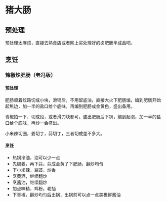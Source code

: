 # 猪大肠

## 预处理

预处理太麻烦，直接去熟食店或者网上买处理好的卤肥肠半成品吧。

## 烹饪

### 辣椒炒肥肠（老冯版）

#### 预处理

肥肠顺着纹路切成小块，滑锅后，不用留底油，直接大火下肥肠煸，煸到肥肠开始起焦边，加一半的盐口给个底味，再煸到肥肠成金黄色，盛出备用。

青椒拍一下，切成段，或者滑刀块都可。盛出肥肠后下锅，煸到起泡，加一半的盐口给个底味，再炒一会盛出。

小米辣切圈，姜切丁，蒜切丁，三者切成差不多大。

#### 烹饪

- 热锅冷油，油可以少一点
- 先煸姜，再下蒜，蒜成金黄了下肥肠，翻炒均匀
- 下小米辣，豆豉，炒香
- 烹黄酒，继续翻炒
- 烹酱油，继续翻炒
- 加点味精，鸡粉，老抽
- 下青椒，翻炒均匀后出锅，出锅前可以点一点美极鲜酱油
